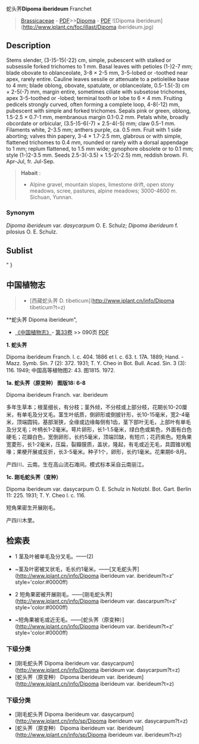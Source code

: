 蛇头荠**Dipoma iberideum** Franchet

> [Brassicaceae](http://www.iplant.cn/info/Brassicaceae?t=foc) - [PDF](http://www.iplant.cn/foc/pdf/Brassicaceae.pdf)>>[Dipoma](http://www.iplant.cn/info/Dipoma?t=foc) - [PDF](http://www.iplant.cn/foc/pdf/Dipoma.pdf)
![Dipoma iberideum](http://www.iplant.cn/foc/illast/Dipoma iberideum.jpg)

## Description

Stems slender, (3-)5-15(-22) cm, simple, pubescent with stalked or subsessile forked trichomes to 1 mm. Basal leaves with petioles (1-)2-7 mm; blade obovate to oblanceolate, 3-8 × 2-5 mm, 3-5-lobed or -toothed near apex, rarely entire. Cauline leaves sessile or attenuate to a petiolelike base to 4 mm; blade oblong, obovate, spatulate, or oblanceolate, 0.5-1.5(-3) cm × 2-5(-7) mm, margin entire, sometimes ciliate with subsetose trichomes, apex 3-5-toothed or -lobed; terminal tooth or lobe to 6 × 4 mm. Fruiting pedicels strongly curved, often forming a complete loop, 4-8(-12) mm, pubescent with simple and forked trichomes. Sepals pink or green, oblong, 1.5-2.5 × 0.7-1 mm, membranous margin 0.1-0.2 mm. Petals white, broadly obcordate or orbicular, (3.5-)5-6(-7) × 2.5-4(-5) mm; claw 0.5-1 mm. Filaments white, 2-3.5 mm; anthers purple, ca. 0.5 mm. Fruit with 1 side aborting; valves thin papery, 3-4 × 1.7-2.5 mm, glabrous or with simple, flattened trichomes to 0.4 mm, rounded or rarely with a dorsal appendage to 1 mm; replum flattened, to 1.5 mm wide; gynophore obsolete or to 0.1 mm; style (1-)2-3.5 mm. Seeds 2.5-3(-3.5) × 1.5-2(-2.5) mm, reddish brown. Fl. Apr-Jul, fr. Jul-Sep.


> **Habait** : 
>* Alpine gravel, mountain slopes, limestone drift, open stony meadows, scree, pastures, alpine meadows; 3000-4600 m. Sichuan, Yunnan.

### Synonym
*Dipoma iberideum* var. *dasycarpum* O. E. Schulz; *Dipoma iberideum* f. pilosius O. E. Schulz.


## Sublist
"
}
## 中国植物志

> * [西藏蛇头荠  D.  tibeticum](http://www.iplant.cn/info/Dipoma tibeticum?t=z)


**蛇头荠 Dipoma iberideum",


* [《中国植物志》](http://www.iplant.cn/frps)- [第33卷](http://www.iplant.cn/frps/vol/33) >> 090页 [PDF](http://www.iplant.cn/frps/pdf/33/090.PDF)


**1. 蛇头荠**

Dipoma iberideum Franch. l. c. 404. 1886 et l. c. 63. t. 17A. 1889; Hand. -Mazz. Symb. Sin. 7 (2): 372. 1931; T. Y. Cheo in Bot. Bull. Acad. Sin. 3 (3): 116. 1949; 中国高等植物图2: 43. 图1815. 1972.

**1a. 蛇头荠（原变种） 图版18: 6-8**

Dipoma iberideum Franch. var. iberideum

多年生草本；根茎细长，有分枝；茎外倾，不分枝或上部分枝，花期长10-20厘米，有单毛及分叉毛。茎生叶纸质，倒卵形或倒披针形，长10-15毫米，宽2-4毫米，顶端圆钝，基部渐狭，全缘或边缘每侧有1齿，茎下部叶无毛，上部叶有单毛及分叉毛；叶柄长1-2毫米。萼片卵形，长1-1.5毫米，绿白色或紫色，外面有白色硬毛；花瓣白色，宽倒卵形，长约5毫米，顶端凹缺，有短爪；花药紫色。短角果宽菱形，长1-2毫米，压扁，裂瓣膜质，盖状，隆起，有毛或近无毛，具圆锥状粗喙；果梗开展或反折，长3-5毫米。种子1个，卵形，长约1毫米。花果期6-8月。

产四川、云南。生在高山流石滩间。模式标本采自云南丽江。

**1c. 刚毛蛇头荠（变种）**

Dipoma iberideum var. dasycarpum O. E. Schulz in Notizbl. Bot. Gart. Berlin 11: 225. 1931; T. Y. Cheo l. c. 116.

短角果密生开展刚毛。

产四川木里。

## 检索表
* 1 茎及叶被单毛及分叉毛。——(2)
* ~茎及叶密被叉状毛，毛长约1毫米。——[叉毛蛇头荠](http://www.iplant.cn/info/Dipoma iberideum var. iberideum?t=z'  style='color:#0000ff)

* 2 短角果密被开展刚毛。——[刚毛蛇头荠](http://www.iplant.cn/info/Dipoma iberideum var. dascarpum?t=z'  style='color:#0000ff)

* ~短角果被毛或近无毛。——[蛇头荠（原变种）](http://www.iplant.cn/info/Dipoma iberideum var. iberideum?t=z'  style='color:#0000ff)

### 下级分类
* [刚毛蛇头荠  Dipoma iberideum var. dasycarpum](http://www.iplant.cn/info/Dipoma iberideum var. dasycarpum?t=z)
* [蛇头荠（原变种）  Dipoma iberideum var. iberideum](http://www.iplant.cn/info/Dipoma iberideum var. iberideum?t=z)

### 下级分类
* [刚毛蛇头荠  Dipoma iberideum var. dasycarpum](http://www.iplant.cn/info/sp/Dipoma iberideum var. dasycarpum?t=z)
* [蛇头荠（原变种）  Dipoma iberideum var. iberideum](http://www.iplant.cn/info/sp/Dipoma iberideum var. iberideum?t=z)

